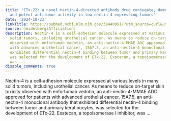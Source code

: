 ```yaml
---
title: 'ETx-22: a novel nectin-4-directed antibody drug conjugate, demonstrates safety
  and potent antitumor activity in low nectin-4 expressing tumors'
date: '2024-10-23'
linkTitle: https://pubmed.ncbi.nlm.nih.gov/39440991/?utm_source=curl&utm_medium=rss&utm_campaign=pubmed-2&utm_content=1FakS-2QOkCT8HsMOQP1bCRQ4YzyumYOmxmF0moLsQ3dFB1E9V&fc=20220326224207&ff=20241023210141&v=2.18.0.post9+e462414
source: heidelberg[Affiliation]
description: Nectin-4 is a cell-adhesion molecule expressed at various levels in many
  solid tumors, including urothelial cancer. As means to reduce on-target skin toxicity
  observed with enfortumab vedotin, an anti-nectin-4-MMAE ADC approved for patients
  with advanced urothelial cancer, 15A7.5, an anti-nectin-4 monoclonal antibody that
  exhibited differential nectin-4 binding between tumor and primary keratinocytes,
  was selected for the development of ETx-22. Exatecan, a topoisomerase I inhibitor,
  was ...
disable_comments: true
---
```

Nectin-4 is a cell-adhesion molecule expressed at various levels in many solid tumors, including urothelial cancer. As means to reduce on-target skin toxicity observed with enfortumab vedotin, an anti-nectin-4-MMAE ADC approved for patients with advanced urothelial cancer, 15A7.5, an anti-nectin-4 monoclonal antibody that exhibited differential nectin-4 binding between tumor and primary keratinocytes, was selected for the development of ETx-22. Exatecan, a topoisomerase I inhibitor, was ...